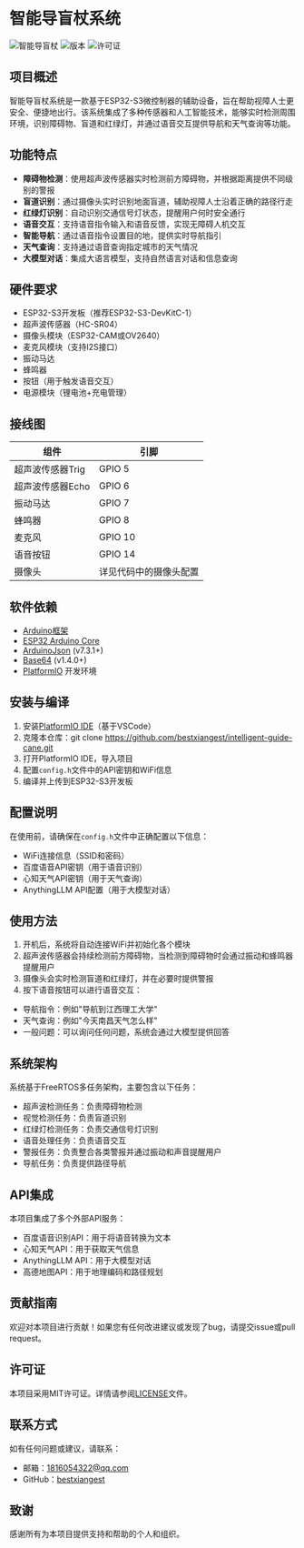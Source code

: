 # 智能导盲杖系统

![智能导盲杖](https://img.shields.io/badge/智能导盲杖-ESP32--S3-blue)
![版本](https://img.shields.io/badge/版本-1.0.0-green)
![许可证](https://img.shields.io/badge/许可证-MIT-orange)

## 项目概述

智能导盲杖系统是一款基于ESP32-S3微控制器的辅助设备，旨在帮助视障人士更安全、便捷地出行。该系统集成了多种传感器和人工智能技术，能够实时检测周围环境，识别障碍物、盲道和红绿灯，并通过语音交互提供导航和天气查询等功能。

## 功能特点

- **障碍物检测**：使用超声波传感器实时检测前方障碍物，并根据距离提供不同级别的警报
- **盲道识别**：通过摄像头实时识别地面盲道，辅助视障人士沿着正确的路径行走
- **红绿灯识别**：自动识别交通信号灯状态，提醒用户何时安全通行
- **语音交互**：支持语音指令输入和语音反馈，实现无障碍人机交互
- **智能导航**：通过语音指令设置目的地，提供实时导航指引
- **天气查询**：支持通过语音查询指定城市的天气情况
- **大模型对话**：集成大语言模型，支持自然语言对话和信息查询

## 硬件要求

- ESP32-S3开发板（推荐ESP32-S3-DevKitC-1）
- 超声波传感器（HC-SR04）
- 摄像头模块（ESP32-CAM或OV2640）
- 麦克风模块（支持I2S接口）
- 振动马达
- 蜂鸣器
- 按钮（用于触发语音交互）
- 电源模块（锂电池+充电管理）

## 接线图

| 组件             | 引脚                   |
| ---------------- | ---------------------- |
| 超声波传感器Trig | GPIO 5                 |
| 超声波传感器Echo | GPIO 6                 |
| 振动马达         | GPIO 7                 |
| 蜂鸣器           | GPIO 8                 |
| 麦克风           | GPIO 10                |
| 语音按钮         | GPIO 14                |
| 摄像头           | 详见代码中的摄像头配置 |

## 软件依赖

- [Arduino框架](https://www.arduino.cc/)
- [ESP32 Arduino Core](https://github.com/espressif/arduino-esp32)
- [ArduinoJson](https://arduinojson.org/) (v7.3.1+)
- [Base64](https://github.com/Densaugeo/base64) (v1.4.0+)
- [PlatformIO](https://platformio.org/) 开发环境

## 安装与编译

1. 安装[PlatformIO IDE](https://platformio.org/platformio-ide)（基于VSCode）
2. 克隆本仓库：git clone https://github.com/bestxiangest/intelligent-guide-cane.git
3. 打开PlatformIO IDE，导入项目
4. 配置`config.h`文件中的API密钥和WiFi信息
5. 编译并上传到ESP32-S3开发板

## 配置说明

在使用前，请确保在`config.h`文件中正确配置以下信息：

- WiFi连接信息（SSID和密码）
- 百度语音API密钥（用于语音识别）
- 心知天气API密钥（用于天气查询）
- AnythingLLM API配置（用于大模型对话）

## 使用方法

1. 开机后，系统将自动连接WiFi并初始化各个模块
2. 超声波传感器会持续检测前方障碍物，当检测到障碍物时会通过振动和蜂鸣器提醒用户
3. 摄像头会实时检测盲道和红绿灯，并在必要时提供警报
4. 按下语音按钮可以进行语音交互：

- 导航指令：例如"导航到江西理工大学"
- 天气查询：例如"今天南昌天气怎么样"
- 一般问题：可以询问任何问题，系统会通过大模型提供回答

## 系统架构

系统基于FreeRTOS多任务架构，主要包含以下任务：

- 超声波检测任务：负责障碍物检测
- 视觉检测任务：负责盲道识别
- 红绿灯检测任务：负责交通信号灯识别
- 语音处理任务：负责语音交互
- 警报任务：负责整合各类警报并通过振动和声音提醒用户
- 导航任务：负责提供路径导航

## API集成

本项目集成了多个外部API服务：

- 百度语音识别API：用于将语音转换为文本
- 心知天气API：用于获取天气信息
- AnythingLLM API：用于大模型对话
- 高德地图API：用于地理编码和路径规划

## 贡献指南

欢迎对本项目进行贡献！如果您有任何改进建议或发现了bug，请提交issue或pull request。

## 许可证

本项目采用MIT许可证。详情请参阅[LICENSE](LICENSE)文件。

## 联系方式

如有任何问题或建议，请联系：

- 邮箱：1816054322@qq.com
- GitHub：[bestxiangest](https://github.com/bestxiangest)

## 致谢

感谢所有为本项目提供支持和帮助的个人和组织。

